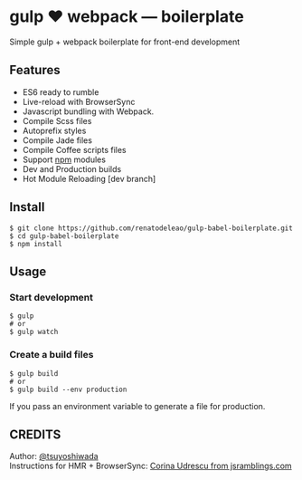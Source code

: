 gulp ❤️ webpack — boilerplate
========================

Simple gulp + webpack boilerplate for front-end development

## Features
* ES6 ready to rumble
* Live-reload with BrowserSync
* Javascript bundling with Webpack.
* Compile Scss files
* Autoprefix styles
* Compile Jade files
* Compile Coffee scripts files
* Support [npm](https://www.npmjs.com/) modules
* Dev and Production builds
* Hot Module Reloading [dev branch]


## Install
```
$ git clone https://github.com/renatodeleao/gulp-babel-boilerplate.git
$ cd gulp-babel-boilerplate
$ npm install
```


## Usage

### Start development
```
$ gulp
# or
$ gulp watch
```

### Create a build files
```
$ gulp build
# or
$ gulp build --env production
```

If you pass an environment variable to generate a file for production.

## CREDITS
Author: [@tsuyoshiwada](https://github.com/tsuyoshiwada)  
Instructions for HMR + BrowserSync: [Corina Udrescu from jsramblings.com](http://jsramblings.com/2016/07/16/hot-reloading-gulp-webpack-browsersync.html)
